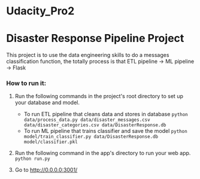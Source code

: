 <!--
 * @Author: Ray
 * @Date: 2020-03-14 18:45:00
 * @LastEditTime: 2020-03-17 10:13:10
 * @LastEditors: Please set LastEditors
 * @Description: In User Settings Edit
 * @FilePath: \Udacity_Pro2\README.md
 -->
# Udacity_Pro2
# Disaster Response Pipeline Project

This project is to use the data engineering skills to do a messages classification function, the totally process is that ETL pipeline -> ML pipeline -> Flask 

### How to run it:
1. Run the following commands in the project's root directory to set up your database and model.

    - To run ETL pipeline that cleans data and stores in database
        `python data/process_data.py data/disaster_messages.csv data/disaster_categories.csv data/DisasterResponse.db`
    - To run ML pipeline that trains classifier and save the model
        `python model/train_classifier.py data/DisasterResponse.db model/classifier.pkl`

2. Run the following command in the app's directory to run your web app.
    `python run.py`

3. Go to http://0.0.0.0:3001/ 

